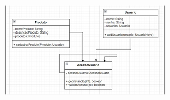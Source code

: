 <h1 align="center"> <img src = "https://github.com/ZaionKun/Bertoti_PP/blob/main/padroesP/Singleton/pattern/singleton.png" /></h1>

